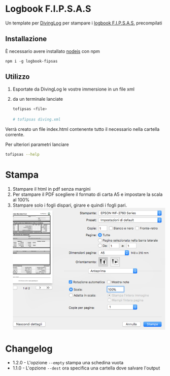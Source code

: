 # Logbook F.I.P.S.A.S

Un template per [DivingLog][divinglog] per stampare i [logbook F.I.P.S.A.S.][fipsas] precompilati

## Installazione

&Egrave; necessario avere installato [nodejs][node] con npm

```
npm i -g logbook-fipsas
```

## Utilizzo

1.  Esportate da DivingLog le vostre immersione in un file xml
2.  da un terminale lanciate

    ```sh
    tofipsas <file>

    # tofipsas diving.xml
    ```

Verrà creato un file index.html contenente tutto il necessario nella cartella corrente.

Per ulteriori parametri lanciare

```sh
tofipsas --help
```

[divinglog]: http://divinglog.de/
[fipsas]: http://www.fipsas.it/didattica/didattica-subacquea/documenti-didattica-subacquea/logbook
[node]: https://nodejs.org

# Stampa

1. Stampare il html in pdf senza margini
2. Per stampare il PDF scegliere il formato di carta A5 e impostare la scala al 100%
3. Stampare solo i fogli dispari, girare e quindi i fogli pari.
![print conf](docs/conf_print.png)

# Changelog

*   1.2.0 - L'opzione `--empty` stampa una schedina vuota
*   1.1.0 - L'opzione `--dest` ora specifica una cartella dove salvare l'output
